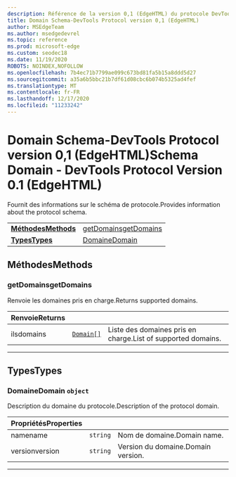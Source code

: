 ```yaml
---
description: Référence de la version 0,1 (EdgeHTML) du protocole DevTools pour le domaine de schéma. Fournit des informations sur le schéma de protocole.
title: Domain Schema-DevTools Protocol version 0,1 (EdgeHTML)
author: MSEdgeTeam
ms.author: msedgedevrel
ms.topic: reference
ms.prod: microsoft-edge
ms.custom: seodec18
ms.date: 11/19/2020
ROBOTS: NOINDEX,NOFOLLOW
ms.openlocfilehash: 7b4ec71b7799ae099c673bd81fa5b15a8ddd5d27
ms.sourcegitcommit: a35a6b5bbc21b7df61d08cbc6b074b5325ad4fef
ms.translationtype: MT
ms.contentlocale: fr-FR
ms.lasthandoff: 12/17/2020
ms.locfileid: "11233242"
---
```

# <span data-ttu-id="246c3-104">Domain Schema-DevTools Protocol version 0,1 (EdgeHTML)</span><span class="sxs-lookup"><span data-stu-id="246c3-104">Schema Domain - DevTools Protocol Version 0.1 (EdgeHTML)</span></span>  

<span data-ttu-id="246c3-105">Fournit des informations sur le schéma de protocole.</span><span class="sxs-lookup"><span data-stu-id="246c3-105">Provides information about the protocol schema.</span></span>

| | |
|-|-|
| [**<span data-ttu-id="246c3-106">Méthodes</span><span class="sxs-lookup"><span data-stu-id="246c3-106">Methods</span></span>**](#methods) | [<span data-ttu-id="246c3-107">getDomains</span><span class="sxs-lookup"><span data-stu-id="246c3-107">getDomains</span></span>](#getdomains) |
| [**<span data-ttu-id="246c3-108">Types</span><span class="sxs-lookup"><span data-stu-id="246c3-108">Types</span></span>**](#types) | [<span data-ttu-id="246c3-109">Domaine</span><span class="sxs-lookup"><span data-stu-id="246c3-109">Domain</span></span>](#domain) |
## <span data-ttu-id="246c3-110">Méthodes</span><span class="sxs-lookup"><span data-stu-id="246c3-110">Methods</span></span>

### <span data-ttu-id="246c3-111">getDomains</span><span class="sxs-lookup"><span data-stu-id="246c3-111">getDomains</span></span>
<span data-ttu-id="246c3-112">Renvoie les domaines pris en charge.</span><span class="sxs-lookup"><span data-stu-id="246c3-112">Returns supported domains.</span></span>

<table>
    <thead>
        <tr>
            <th><span data-ttu-id="246c3-113">Renvoie</span><span class="sxs-lookup"><span data-stu-id="246c3-113">Returns</span></span></th>
            <th></th>
            <th></th>
        </tr>
    </thead>
    <tbody>
        <tr>
            <td><span data-ttu-id="246c3-114">ils</span><span class="sxs-lookup"><span data-stu-id="246c3-114">domains</span></span></td>
            <td><a href="#domain"><code class="flyout">Domain[]</code></a></td>
            <td><span data-ttu-id="246c3-115">Liste des domaines pris en charge.</span><span class="sxs-lookup"><span data-stu-id="246c3-115">List of supported domains.</span></span></td>
        </tr>
    </tbody>
</table>

---

## <span data-ttu-id="246c3-116">Types</span><span class="sxs-lookup"><span data-stu-id="246c3-116">Types</span></span>

### <a name="domain"></a> <span data-ttu-id="246c3-117">Domaine</span><span class="sxs-lookup"><span data-stu-id="246c3-117">Domain</span></span> `object`

<span data-ttu-id="246c3-118">Description du domaine du protocole.</span><span class="sxs-lookup"><span data-stu-id="246c3-118">Description of the protocol domain.</span></span>

<table>
    <thead>
        <tr>
            <th><span data-ttu-id="246c3-119">Propriétés</span><span class="sxs-lookup"><span data-stu-id="246c3-119">Properties</span></span></th>
            <th></th>
            <th></th>
        </tr>
    </thead>
    <tbody>
        <tr>
            <td><span data-ttu-id="246c3-120">name</span><span class="sxs-lookup"><span data-stu-id="246c3-120">name</span></span></td>
            <td><code class="flyout">string</code></td>
            <td><span data-ttu-id="246c3-121">Nom de domaine.</span><span class="sxs-lookup"><span data-stu-id="246c3-121">Domain name.</span></span></td>
        </tr>
        <tr>
            <td><span data-ttu-id="246c3-122">version</span><span class="sxs-lookup"><span data-stu-id="246c3-122">version</span></span></td>
            <td><code class="flyout">string</code></td>
            <td><span data-ttu-id="246c3-123">Version du domaine.</span><span class="sxs-lookup"><span data-stu-id="246c3-123">Domain version.</span></span></td>
        </tr>
    </tbody>
</table>

---
